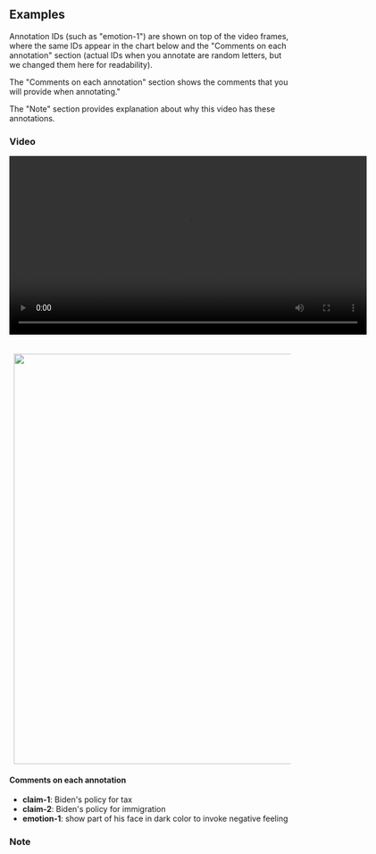 
## Examples

Annotation IDs (such as "emotion-1") are shown on top of the video frames, where the same 
IDs appear in the chart below and the "Comments on each annotation" section (actual IDs 
when you annotate are random letters, but we changed them here for readability). 

The "Comments on each annotation" section shows the comments that you will provide when 
annotating." 

The "Note" section provides explanation about why this video has these annotations.

### Video

<div align="center">
  <video
    id="my-video"
    class="video-js"
    controls
    preload="auto"
    width="640"
    poster=""
    data-setup="{}"
  >
    <source src="https://trusting-galileo-f27c3e.netlify.app/examples/youtube/WwimJsT2vqg.mp4" type="video/mp4" />
  </video>
  <script src="https://vjs.zencdn.net/7.11.4/video.min.js"></script>
</div>
<br /><br />

<div align="left" style="padding-left: 8px">
    <img src="https://trusting-galileo-f27c3e.netlify.app/examples/A0000000000000-youtube-WwimJsT2vqg.png" width="735px">
</div>

#### Comments on each annotation

- **claim-1**: Biden's policy for tax
- **claim-2**: Biden's policy for immigration
- **emotion-1**: show part of his face in dark color to invoke negative feeling


### Note
